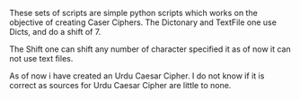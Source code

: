 These sets of scripts are simple python scripts which works on the objective of creating Caser Ciphers.
The Dictonary and TextFile one use Dicts, and do a shift of 7.

The Shift one can shift any number of character specified it as of now it can not use text files. 


As of now i have created an Urdu Caesar Cipher. I do not know if it is correct as sources for Urdu Caesar Cipher are little to none.